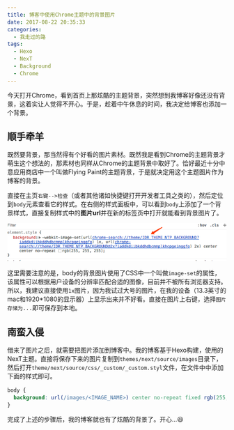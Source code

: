```yaml
---
title: 博客中使用Chrome主题中的背景图片
date: 2017-08-22 20:35:33
categories:
  - 我走过的路
tags:
  - Hexo
  - NexT
  - Background
  - Chrome
---
```

今天打开Chrome，看到首页上那炫酷的主题背景，突然想到我博客好像还没有背景，这着实让人觉得不开心。于是，趁着中午休息的时间，我决定给博客也添加一个背景。

<!-- more -->

## 顺手牵羊

既然要背景，那当然得有个好看的图片素材。既然我是看到Chrome的主题背景才萌生这个想法的，那素材也同样从Chrome的主题背景中取好了。恰好最近十分中意应用商店中一个叫做Flying Paint的主题背景，于是就决定用这个主题图片作为博客的背景。

直接在主页`右键-->检查`（或者其他诸如快捷键打开开发者工具之类的），然后定位到`body`元素查看它的样式。在右侧的样式面板中，可以看到`body`上添加了一个背景样式，直接复制样式中的**图片url**并在新的标签页中打开就能看到背景图片了。

![Body背景样式](/images/chrome_background.png)

这里需要注意的是，body的背景图片使用了CSS中一个叫做`image-set`的属性，该属性可以根据用户设备的分辨率匹配合适的图像，目前并不被所有浏览器支持。所以，我建议直接使用`1x`图片，因为我试过大号的图片，在我的设备（13.3英寸的mac和1920*1080的显示器）上显示出来并不好看。直接在图片上右键，选择`图片存储为...`即可保存到本地。

## 南蛮入侵

借来了图片之后，就需要把图片添加到博客中。我的博客基于Hexo构建，使用的NexT主题。直接将保存下来的图片复制到`themes/next/source/images`目录下，然后打开`theme/next/source/css/_custom/_custom.styl`文件，在文件中中添加下面的样式即可。

```CSS
body {
  background: url(/images/<IMAGE_NAME>) center no-repeat fixed rgb(255, 255, 255);
}
```

完成了上述的步骤后，我的博客就也有了炫酷的背景了。开心...😃
